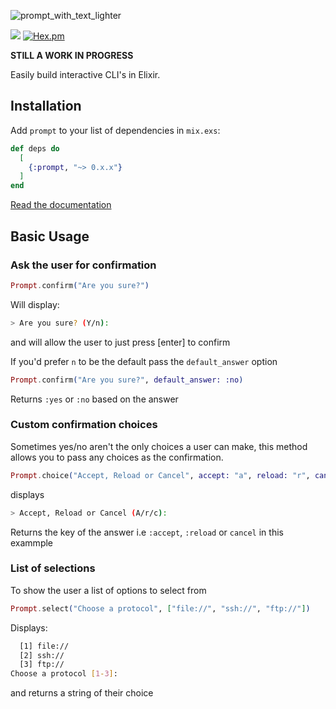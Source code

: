 ![prompt_with_text_lighter](https://user-images.githubusercontent.com/42816/115971052-5772c380-a514-11eb-8b43-dd49e81467f5.png)

![](https://github.com/silbermm/prompt/workflows/Build/badge.svg)
[![Hex.pm](https://img.shields.io/hexpm/v/prompt?style=flat-square)](https://hexdocs.pm/prompt/Prompt.html#content)

**STILL A WORK IN PROGRESS**

Easily build interactive CLI's in Elixir.

## Installation

Add `prompt` to your list of dependencies in `mix.exs`:

```elixir
def deps do
  [
    {:prompt, "~> 0.x.x"}
  ]
end
```

[Read the documentation](https://hexdocs.pm/prompt/Prompt.html)

## Basic Usage

### Ask the user for confirmation
```elixir
Prompt.confirm("Are you sure?")
```
Will display:
```bash
> Are you sure? (Y/n):
```
and will allow the user to just press [enter] to confirm

If you'd prefer `n` to be the default pass the `default_answer` option
```elixir
Prompt.confirm("Are you sure?", default_answer: :no)
```

Returns `:yes` or `:no` based on the answer

### Custom confirmation choices
Sometimes yes/no aren't the only choices a user can make, this method allows you to pass any choices as the confirmation.
```elixir
Prompt.choice("Accept, Reload or Cancel", accept: "a", reload: "r", cancel: "c")
```
displays
```bash
> Accept, Reload or Cancel (A/r/c):
```

Returns the key of the answer i.e `:accept`, `:reload` or `cancel` in this exammple

### List of selections
To show the user a list of options to select from

```elixir
Prompt.select("Choose a protocol", ["file://", "ssh://", "ftp://"])
```
Displays:
```bash
  [1] file://
  [2] ssh://
  [3] ftp://
Choose a protocol [1-3]:
```
and returns a string of their choice
